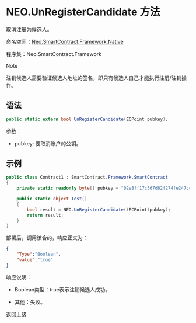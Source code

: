 # NEO.UnRegisterCandidate 方法

取消注册为候选人。

命名空间：[Neo.SmartContract.Framework.Native](../../native.md)

程序集：Neo.SmartContract.Framework

> [!Note]
>
> 注销候选人需要验证候选人地址的签名，即只有候选人自己才能执行注册/注销操作。

## 语法

```c#
public static extern bool UnRegisterCandidate(ECPoint pubkey);
```

参数：

- pubkey: 要取消账户的公钥。

## 示例

```c#
public class Contract1 : SmartContract.Framework.SmartContract
{
    private static readonly byte[] pubkey = "02e8ff17c567d62f274fe247cc884a2a6cd3b8fd0d779a8c5856289a560accacb4".HexToBytes();

    public static object Test()
    {
        bool result = NEO.UnRegisterCandidate((ECPoint)pubkey);
        return result;
    }
}
```

部署后，调用该合约，响应正文为：

```json
{
	"Type":"Boolean",
	"value":"true"
}
```

响应说明：

- Boolean类型：true表示注销候选人成功。

- 其他：失败。

[返回上级](../Neo.md)